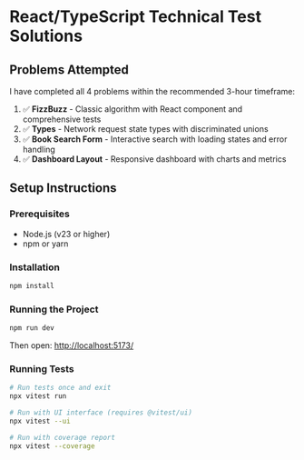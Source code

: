 # React/TypeScript Technical Test Solutions

## Problems Attempted

I have completed all 4 problems within the recommended 3-hour timeframe:

1. ✅ **FizzBuzz** - Classic algorithm with React component and comprehensive tests
2. ✅ **Types** - Network request state types with discriminated unions
3. ✅ **Book Search Form** - Interactive search with loading states and error handling
4. ✅ **Dashboard Layout** - Responsive dashboard with charts and metrics

## Setup Instructions

### Prerequisites
- Node.js (v23 or higher)
- npm or yarn

### Installation
```bash
npm install
```

### Running the Project
```bash
npm run dev
```

Then open: [http://localhost:5173/](http://localhost:5173/)

### Running Tests

```bash
# Run tests once and exit
npx vitest run

# Run with UI interface (requires @vitest/ui)
npx vitest --ui

# Run with coverage report
npx vitest --coverage
```